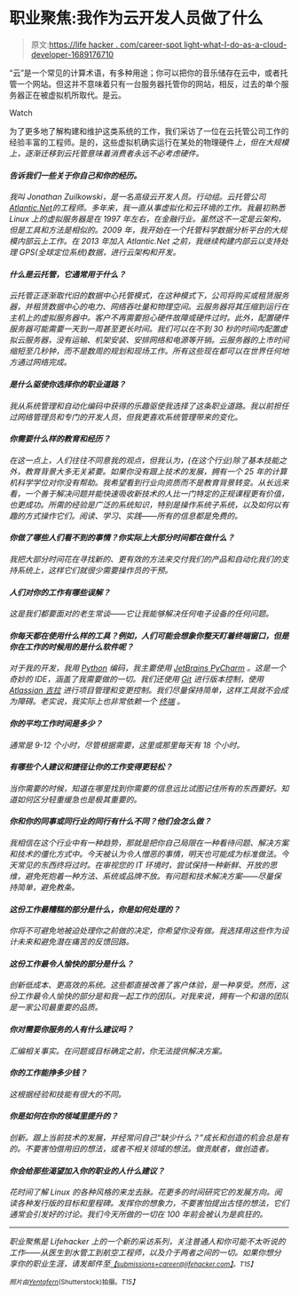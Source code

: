 # 职业聚焦:我作为云开发人员做了什么

> 原文:[https://life hacker . com/career-spot light-what-I-do-as-a-cloud-developer-1689176710](https://lifehacker.com/career-spotlight-what-i-do-as-a-cloud-developer-1689176710)

“云”是一个常见的计算术语，有多种用途；你可以把你的音乐储存在云中，或者托管一个网站。但这并不意味着只有一台服务器托管你的网站，相反，过去的单个服务器正在被虚拟机所取代。是云。

Watch

为了更多地了解构建和维护这类系统的工作，我们采访了一位在云托管公司工作的经验丰富的工程师。是的，这些虚拟机确实运行在某处的物理硬件*上，但在大规模上，逐渐迁移到云托管意味着消费者永远不必考虑硬件。*

#### *告诉我们一些关于你自己和你的经历。*

*我叫 Jonathan Zuilkowski，是一名高级云开发人员。行动组。云托管公司[Atlantic.Net](https://www.atlantic.net/)的工程师。多年来，我一直从事虚拟化和云环境的工作。我最初熟悉 Linux 上的虚拟服务器是在 1997 年左右，在金融行业。虽然这不一定是云架构，但是工具和方法是相似的。2009 年，我开始在一个托管科学数据分析平台的大规模内部云上工作。在 2013 年加入 Atlantic.Net 之前，我继续构建内部云以支持处理 GPS(全球定位系统)数据，进行云架构和开发。*

#### *什么是云托管，它通常用于什么？*

*云托管正逐渐取代旧的数据中心托管模式，在这种模式下，公司将购买或租赁服务器，并租赁数据中心的电力、网络吞吐量和物理空间。云服务器将其压缩到运行在主机上的虚拟服务器中。客户不再需要担心硬件故障或硬件过时。此外，配置硬件服务器可能需要一天到一周甚至更长时间。我们可以在不到 30 秒的时间内配置虚拟云服务器，没有运输、机架安装、安排网络和电源等开销。云服务器的上市时间缩短至几秒钟，而不是数周的规划和现场工作。所有这些现在都可以在世界任何地方通过网络完成。*

#### *是什么驱使你选择你的职业道路？*

*我从系统管理和自动化编码中获得的乐趣驱使我选择了这条职业道路。我以前担任过网络管理员和专门的开发人员，但我更喜欢系统管理带来的变化。*

#### *你需要什么样的教育和经历？*

*在这一点上，人们往往不同意我的观点，但我认为，(在这个行业)除了基本技能之外，教育背景大多无关紧要。如果你没有跟上技术的发展，拥有一个 25 年的计算机科学学位对你没有帮助。我希望看到行业向资质而不是教育背景转变。从长远来看，一个善于解决问题并能快速吸收新技术的人比一门特定的正规课程更有价值，也更成功。所需的经验是广泛的系统知识，特别是操作系统子系统，以及如何以有趣的方式操作它们。阅读、学习、实践——所有的信息都是免费的。*

#### *你做了哪些人们看不到的事情？你实际上大部分时间都在做什么？*

*我把大部分时间花在寻找新的、更有效的方法来交付我们的产品和自动化我们的支持系统上，这样它们就很少需要操作员的干预。*

#### *人们对你的工作有哪些误解？*

*这是我们都要面对的老生常谈——它让我能够解决任何电子设备的任何问题。*

#### *你每天都在使用什么样的工具？例如，人们可能会想象你整天盯着终端窗口，但是你在工作的时候用的是什么软件呢？*

*对于我的开发，我用 [Python](https://lifehacker.com/five-best-programming-languages-for-first-time-learners-1494256243) 编码，我主要使用 [JetBrains PyCharm](https://www.jetbrains.com/pycharm/) 。这是一个奇妙的 IDE，涵盖了我需要做的一切。我们还使用 [Git](http://git-scm.com/) 进行版本控制，使用 [Atlassian 吉拉](https://www.atlassian.com/software/jira) 进行项目管理和变更控制。我们尽量保持简单，这样工具就不会成为障碍。老实说，我实际上也非常依赖一个 [终端](http://lifehacker.com/how-can-i-quickly-learn-terminal-commands-1494082178) 。*

#### *你的平均工作时间是多少？*

*通常是 9-12 个小时，尽管根据需要，这里或那里每天有 18 个小时。*

#### *有哪些个人建议和捷径让你的工作变得更轻松？*

*当你需要的时候，知道在哪里找到你需要的信息远比试图记住所有的东西要好。知道如何区分轻重缓急也是极其重要的。*

#### *你和你的同事或同行业的同行有什么不同？他们会怎么做？*

*我相信在这个行业中有一种趋势，那就是把你自己局限在一种看待问题、解决方案和技术的僵化方式中。今天被认为令人憎恶的事情，明天也可能成为标准做法。今天常见的东西终将过时。在审视您的 IT 环境时，尝试保持一种新鲜、开放的思维，避免死抱着一种方法、系统或品牌不放。有问题和技术解决方案——尽量保持简单，避免教条。*

#### *这份工作最糟糕的部分是什么，你是如何处理的？*

*你将不可避免地被迫处理你之前做的决定，你希望你没有做。我选择用这些作为设计未来和避免潜在痛苦的反馈回路。*

#### *这份工作最令人愉快的部分是什么？*

*创新低成本、更高效的系统。这些都直接改善了客户体验，是一种享受。然而，这份工作最令人愉快的部分是和我一起工作的团队。对我来说，拥有一个和谐的团队是一家公司最重要的品质。*

#### *你对需要你服务的人有什么建议吗？*

*汇编相关事实。在问题或目标确定之前，你无法提供解决方案。*

#### *你的工作能挣多少钱？*

*这根据经验和技能有很大的不同。*

#### *你是如何在你的领域里提升的？*

*创新。跟上当前技术的发展，并经常问自己“缺少什么？”成长和创造的机会总是有的。不要害怕借用旧的想法，或者不相关领域的想法。做贡献者，做创造者。*

#### *你会给那些渴望加入你的职业的人什么建议？*

*花时间了解 Linux 的各种风格的来龙去脉。花更多的时间研究它的发展方向。阅读各种发行版的目标和里程碑。发挥你的想象力，不要害怕提出古怪的想法，它们通常会引发好的讨论。我们今天所做的一切在 100 年前会被认为是疯狂的。*

* * *

*职业聚焦是 Lifehacker 上的一个新的采访系列，关注普通人和你可能不太听说的工作——从医生到水管工到航空工程师，以及介于两者之间的一切。如果你想分享你的职业生涯，请发邮件至[*<small>【submissions+career@lifehacker.com】</small>*](mailto:submissions+career@lifehacker.com)<small>*。*T15】</small>*

*<small>*照片由*</small>[<small>*Yentafern*</small>](http://www.shutterstock.com/pic-129594371/stock-photo-modern-interior-of-server-room-super-computer-server-room-datacenter-data-security-center.html?src=wgS7P0rcizNjykEArN8A6A-2-85&ws=1)<small>*(Shutterstock)拍摄。*T15】</small>*